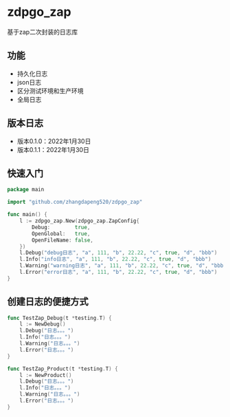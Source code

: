 # zdpgo_zap
基于zap二次封装的日志库

## 功能
- 持久化日志
- json日志
- 区分测试环境和生产环境
- 全局日志

## 版本日志
- 版本0.1.0：2022年1月30日
- 版本0.1.1：2022年1月30日

## 快速入门
```go
package main

import "github.com/zhangdapeng520/zdpgo_zap"

func main() {
	l := zdpgo_zap.New(zdpgo_zap.ZapConfig{
		Debug:        true,
		OpenGlobal:   true,
		OpenFileName: false,
	})
	l.Debug("debug日志", "a", 111, "b", 22.22, "c", true, "d", "bbb")
	l.Info("info日志", "a", 111, "b", 22.22, "c", true, "d", "bbb")
	l.Warning("warning日志", "a", 111, "b", 22.22, "c", true, "d", "bbb")
	l.Error("error日志", "a", 111, "b", 22.22, "c", true, "d", "bbb")
}
```

## 创建日志的便捷方式
```go
func TestZap_Debug(t *testing.T) {
	l := NewDebug()
	l.Debug("日志。。。")
	l.Info("日志。。。")
	l.Warning("日志。。。")
	l.Error("日志。。。")
}

func TestZap_Product(t *testing.T) {
	l := NewProduct()
	l.Debug("日志。。。")
	l.Info("日志。。。")
	l.Warning("日志。。。")
	l.Error("日志。。。")
}
```